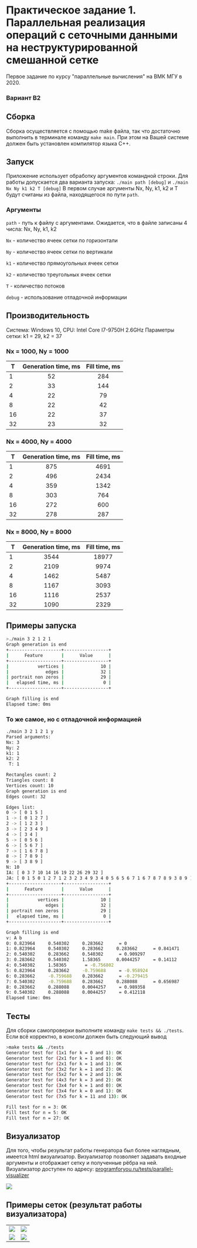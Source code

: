 # Практическое задание 1. Параллельная реализация операций с сеточными данными на неструктурированной смешанной сетке 

Первое задание по курсу "параллельные вычисления" на ВМК МГУ в 2020.
### Вариант B2

## Сборка
Сборка осуществляется с помощью make файла, так что достаточно выполнить в терминале команду `make main`. При этом на Вашей системе должен быть установлен компилятор языка C++.

## Запуск
Приложение использует обработку аргументов командной строки. Для работы допускается два варианта запуска: `./main path [debug]` и `./main Nx Ny k1 k2 T [debug]`
В первом случае аргументы Nx, Ny, k1, k2 и T будут считаны из файла, находящегося по пути `path`.

### Аргументы
`path` - путь к файлу с аргументами. Ожидается, что в файле записаны 4 числа: Nx, Ny, k1, k2

`Nx` - количество ячеек сетки по горизонтали

`Ny` - количество ячеек сетки по вертикали

`k1` - количество прямоугольных ячеек сетки

`k2` - количество треугольных ячеек сетки

`T` - количество потоков

`debug` - использование отладочной информации

## Производительность
Система: Windows 10, CPU: Intel Core I7-9750H 2.6GHz
Параметры сетки: k1 = 29, k2 = 37

### Nx = 1000, Ny = 1000
|  T  | Generation time, ms | Fill time, ms |
| --- |                 :-: |           :-: |
|  1  |                  52 |           284 |
|  2  |                  33 |           144 |
|  4  |                  22 |            79 |
|  8  |                  22 |            42 |
| 16  |                  22 |            37 |
| 32  |                  23 |            32 |

### Nx = 4000, Ny = 4000
|  T  | Generation time, ms | Fill time, ms |
| --- |                 :-: |           :-: |
|  1  |                 875 |          4691 |
|  2  |                 496 |          2434 |
|  4  |                 359 |          1342 |
|  8  |                 303 |           764 |
| 16  |                 272 |           600 |
| 32  |                 278 |           287 |

### Nx = 8000, Ny = 8000
|  T  | Generation time, ms | Fill time, ms |
| --- |                 :-: |           :-: |
|  1  |                3544 |         18977 |
|  2  |                2109 |          9974 |
|  4  |                1462 |          5487 |
|  8  |                1167 |          3093 |
| 16  |                1116 |          2537 |
| 32  |                1090 |          2329 |

## Примеры запуска
```bash
>./main 3 2 1 2 1
Graph generation is end
+--------------------+-----------------+
|      Feature       |      Value      |
+--------------------+-----------------+
|           vertices |              10 |
|              edges |              32 |
| portrait non zeros |              29 |
|   elapsed time, ms |               0 |
+--------------------+-----------------+

Graph filling is end
Elapsed time: 0ms
```

### То же самое, но с отладочной информацией
```bash
./main 3 2 1 2 1 y
Parsed arguments:
Nx: 3
Ny: 2
k1: 1
k2: 2
 T: 1

Rectangles count: 2
Triangles count: 8
Vertices count: 10
Graph generation is end
Edges count: 32

Edges list:
0 -> [ 0 1 5 ]
1 -> [ 0 1 2 7 ]
2 -> [ 1 2 3 ]
3 -> [ 2 3 4 9 ]
4 -> [ 3 4 ]
5 -> [ 0 5 6 ]
6 -> [ 5 6 7 ]
7 -> [ 1 6 7 8 ]
8 -> [ 7 8 9 ]
9 -> [ 3 8 9 ]
N: 10
IA: [ 0 3 7 10 14 16 19 22 26 29 32 ]
JA: [ 0 1 5 0 1 2 7 1 2 3 2 3 4 9 3 4 0 5 6 5 6 7 1 6 7 8 7 8 9 3 8 9 ]
+--------------------+-----------------+
|      Feature       |      Value      |
+--------------------+-----------------+
|           vertices |              10 |
|              edges |              32 |
| portrait non zeros |              29 |
|   elapsed time, ms |               0 |
+--------------------+-----------------+

Graph filling is end
v: A b
0: 0.823964     0.540302     0.283662      = 0
1: 0.823964     0.540302     0.283662     0.283662      = 0.841471
2: 0.540302     0.283662     0.540302      = 0.909297
3: 0.283662     0.540302     1.58365      0.0044257     = 0.14112
4: 0.540302     1.58365       = -0.756802
5: 0.823964     0.283662     -0.759688     = -0.958924
6: 0.283662     -0.759688    0.283662      = -0.279415
7: 0.540302     -0.759688    0.283662     0.288088      = 0.656987
8: 0.283662     0.288088     0.0044257     = 0.989358
9: 0.540302     0.288088     0.0044257     = 0.412118
Elapsed time: 0ms
```

## Тесты
Для сборки самопроверки выполните команду `make tests && ./tests`. Если всё корректно, в консоли должен быть следующий вывод
```bash
>make tests && ./tests
Generator test for (1x1 for k = 0 and 1): OK
Generator test for (2x1 for k = 1 and 0): OK
Generator test for (2x1 for k = 1 and 1): OK
Generator test for (3x2 for k = 1 and 2): OK
Generator test for (5x2 for k = 2 and 1): OK
Generator test for (4x3 for k = 3 and 2): OK
Generator test for (3x4 for k = 1 and 0): OK
Generator test for (3x4 for k = 0 and 1): OK
Generator test for (7x5 for k = 11 and 13): OK

Fill test for n = 3: OK
Fill test for n = 5: OK
Fill test for n = 27: OK
```

## Визуализатор
Для того, чтобы результат работы генератора был более наглядным, имеется html визуализатор. Визуализатор позволяет задавать входные аргументы и отображает сетку и полученные рёбра на ней.
Визуализатор доступен по адресу: <a href="https://programforyou.ru/tests/parallel-visualizer">programforyou.ru/tests/parallel-visualizer</a>

<img src='https://github.com/dronperminov/ParallelProgrammingTask1/blob/master/examples/visualizer.png' />

## Примеры сеток (результат работы визуализатора)

<table>
  <tr>
    <td width='50%'><img src='https://github.com/dronperminov/ParallelProgrammingTask1/blob/master/examples/example1.png' /></td>
    <td width='50%'><img src='https://github.com/dronperminov/ParallelProgrammingTask1/blob/master/examples/example2.png' /></td>
  </tr>
  
  <tr>
    <td width='50%'><img src='https://github.com/dronperminov/ParallelProgrammingTask1/blob/master/examples/example3.png' /></td>
    <td width='50%'><img src='https://github.com/dronperminov/ParallelProgrammingTask1/blob/master/examples/example4.png' /></td>
  </tr>
</table>